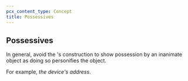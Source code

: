 ```yaml
---
pcx_content_type: Concept
title: Possessives
---
```


## Possessives

In general, avoid the 's construction to show possession by an inanimate object as doing so personifies the object. 

For example, *the device's address*.

